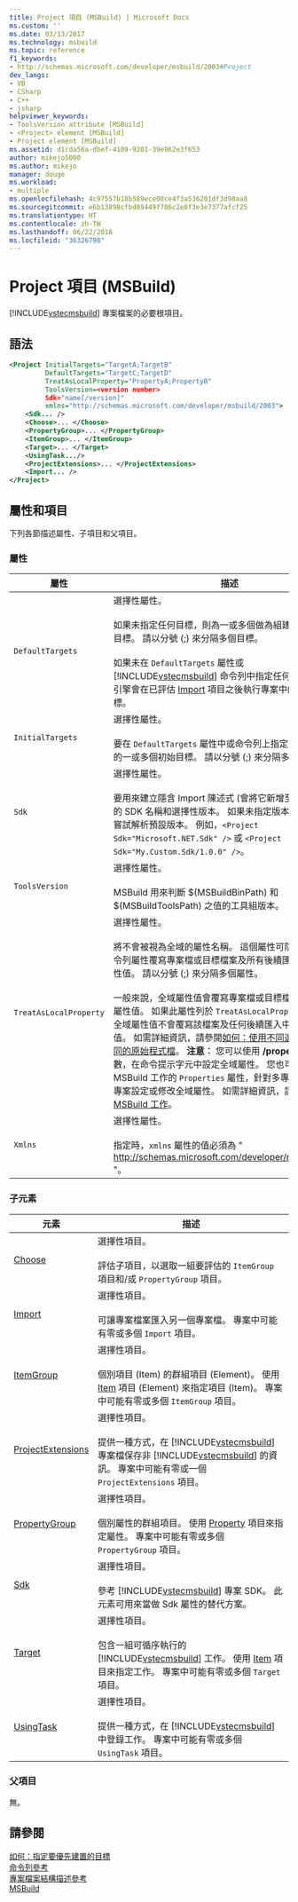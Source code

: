 ```yaml
---
title: Project 項目 (MSBuild) | Microsoft Docs
ms.custom: ''
ms.date: 03/13/2017
ms.technology: msbuild
ms.topic: reference
f1_keywords:
- http://schemas.microsoft.com/developer/msbuild/2003#Project
dev_langs:
- VB
- CSharp
- C++
- jsharp
helpviewer_keywords:
- ToolsVersion attribute [MSBuild]
- <Project> element [MSBuild]
- Project element [MSBuild]
ms.assetid: d1cda56a-dbef-4109-9201-39e962e3f653
author: mikejo5000
ms.author: mikejo
manager: douge
ms.workload:
- multiple
ms.openlocfilehash: 4c97557b18b589ece08ce4f3a536201df3d98aa8
ms.sourcegitcommit: e6b13898cfbd89449f786c2e8f3e3e7377afcf25
ms.translationtype: HT
ms.contentlocale: zh-TW
ms.lasthandoff: 06/22/2018
ms.locfileid: "36326798"
---
```

# <a name="project-element-msbuild"></a>Project 項目 (MSBuild)
[!INCLUDE[vstecmsbuild](../extensibility/internals/includes/vstecmsbuild_md.md)] 專案檔案的必要根項目。  

## <a name="syntax"></a>語法  

```xml  
<Project InitialTargets="TargetA;TargetB"  
         DefaultTargets="TargetC;TargetD"  
         TreatAsLocalProperty="PropertyA;PropertyB"  
         ToolsVersion=<version number>
         Sdk="name[/version]"
         xmlns="http://schemas.microsoft.com/developer/msbuild/2003">  
    <Sdk... />
    <Choose>... </Choose>  
    <PropertyGroup>... </PropertyGroup>  
    <ItemGroup>... </ItemGroup>  
    <Target>... </Target>  
    <UsingTask.../>  
    <ProjectExtensions>... </ProjectExtensions>  
    <Import... />  
</Project>  
```  

## <a name="attributes-and-elements"></a>屬性和項目  
 下列各節描述屬性、子項目和父項目。  

### <a name="attributes"></a>屬性  

|屬性|描述|  
|---------------|-----------------|  
|`DefaultTargets`|選擇性屬性。<br /><br /> 如果未指定任何目標，則為一或多個做為組建進入點的預設目標。 請以分號 (;) 來分隔多個目標。<br /><br /> 如果未在 `DefaultTargets` 屬性或 [!INCLUDE[vstecmsbuild](../extensibility/internals/includes/vstecmsbuild_md.md)] 命令列中指定任何預設目標，則引擎會在已評估 [Import](../msbuild/import-element-msbuild.md) 項目之後執行專案中的第一個目標。|  
|`InitialTargets`|選擇性屬性。<br /><br /> 要在 `DefaultTargets` 屬性中或命令列上指定目標之前執行的一或多個初始目標。 請以分號 (;) 來分隔多個目標。|  
|`Sdk`|選擇性屬性。 <br /><br /> 要用來建立隱含 Import 陳述式 (會將它新增至 .proj 檔案) 的 SDK 名稱和選擇性版本。 如果未指定版本，MSBuild 會嘗試解析預設版本。  例如，`<Project Sdk="Microsoft.NET.Sdk" />` 或 `<Project Sdk="My.Custom.Sdk/1.0.0" />`。|  
|`ToolsVersion`|選擇性屬性。<br /><br /> MSBuild 用來判斷 $(MSBuildBinPath) 和 $(MSBuildToolsPath) 之值的工具組版本。|  
|`TreatAsLocalProperty`|選擇性屬性。<br /><br /> 將不會被視為全域的屬性名稱。 這個屬性可防止特定的命令列屬性覆寫專案檔或目標檔案及所有後續匯入中設定的屬性值。 請以分號 (;) 來分隔多個屬性。<br /><br /> 一般來說，全域屬性值會覆寫專案檔或目標檔案中所設定的屬性值。 如果此屬性列於 `TreatAsLocalProperty` 值中，則全域屬性值不會覆寫該檔案及任何後續匯入中所設定的屬性值。 如需詳細資訊，請參閱[如何：使用不同選項來建置相同的原始程式檔](../msbuild/how-to-build-the-same-source-files-with-different-options.md)。 **注意︰** 您可以使用 **/property** (或 **/p**) 參數，在命令提示字元中設定全域屬性。 您也可以使用 MSBuild 工作的 `Properties` 屬性，針對多專案組建中的子專案設定或修改全域屬性。 如需詳細資訊，請參閱 [MSBuild 工作](../msbuild/msbuild-task.md)。|  
|`Xmlns`|選擇性屬性。<br /><br /> 指定時，`xmlns` 屬性的值必須為 " http://schemas.microsoft.com/developer/msbuild/2003 "。|  

### <a name="child-elements"></a>子元素  

|元素|描述|  
|-------------|-----------------|  
|[Choose](../msbuild/choose-element-msbuild.md)|選擇性項目。<br /><br /> 評估子項目，以選取一組要評估的 `ItemGroup` 項目和/或 `PropertyGroup` 項目。|  
|[Import](../msbuild/import-element-msbuild.md)|選擇性項目。<br /><br /> 可讓專案檔案匯入另一個專案檔。 專案中可能有零或多個 `Import` 項目。|  
|[ItemGroup](../msbuild/itemgroup-element-msbuild.md)|選擇性項目。<br /><br /> 個別項目 (Item) 的群組項目 (Element)。 使用 [Item](../msbuild/item-element-msbuild.md) 項目 (Element) 來指定項目 (Item)。 專案中可能有零或多個 `ItemGroup` 項目。|  
|[ProjectExtensions](../msbuild/projectextensions-element-msbuild.md)|選擇性項目。<br /><br /> 提供一種方式，在 [!INCLUDE[vstecmsbuild](../extensibility/internals/includes/vstecmsbuild_md.md)] 專案檔保存非 [!INCLUDE[vstecmsbuild](../extensibility/internals/includes/vstecmsbuild_md.md)] 的資訊。 專案中可能有零或一個 `ProjectExtensions` 項目。|  
|[PropertyGroup](../msbuild/propertygroup-element-msbuild.md)|選擇性項目。<br /><br /> 個別屬性的群組項目。 使用 [Property](../msbuild/property-element-msbuild.md) 項目來指定屬性。 專案中可能有零或多個 `PropertyGroup` 項目。|
|[Sdk](../msbuild/sdk-element-msbuild.md)|選擇性項目。<br /><br /> 參考 [!INCLUDE[vstecmsbuild](../extensibility/internals/includes/vstecmsbuild_md.md)] 專案 SDK。  此元素可用來當做 Sdk 屬性的替代方案。|  
|[Target](../msbuild/target-element-msbuild.md)|選擇性項目。<br /><br /> 包含一組可循序執行的 [!INCLUDE[vstecmsbuild](../extensibility/internals/includes/vstecmsbuild_md.md)] 工作。 使用 [Item](../msbuild/task-element-msbuild.md) 項目來指定工作。 專案中可能有零或多個 `Target` 項目。|  
|[UsingTask](../msbuild/usingtask-element-msbuild.md)|選擇性項目。<br /><br /> 提供一種方式，在 [!INCLUDE[vstecmsbuild](../extensibility/internals/includes/vstecmsbuild_md.md)] 中登錄工作。 專案中可能有零或多個 `UsingTask` 項目。|  

### <a name="parent-elements"></a>父項目  
 無。  

## <a name="see-also"></a>請參閱  
 [如何：指定要優先建置的目標](../msbuild/how-to-specify-which-target-to-build-first.md)   
 [命令列參考](../msbuild/msbuild-command-line-reference.md)   
 [專案檔案結構描述參考](../msbuild/msbuild-project-file-schema-reference.md)   
 [ MSBuild](../msbuild/msbuild.md)
